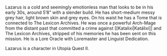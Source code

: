 Lazarus is a cold and seemingly emotionless man that looks to be in his early 30s, around 5’8” with a slender build. He has short-medium messy grey hair, light brown skin and grey eyes. On his waist he has a Tome that is connected to The Lexicon Archives. 
He was once a powerful Arch-Mage from the distant past that committed a crime against [[Katalixi|Katálixi]] and The Lexicon Archives, stripped of his memories he has been sent on this mission. He is a Lore Oracle with Loremaster and Linguist Dedication.

Lazarus is a character in Utopia Quest II.
